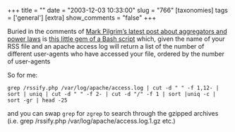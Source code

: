 +++
title = ""
date = "2003-12-03 10:33:00"
slug = "766"
[taxonomies]
tags = ['general']
[extra]
show_comments = "false"
+++

Buried in the comments of [Mark Pilgrim’s latest post about aggregators and power laws](http://diveintomark.org/archives/2003/12/01/aggregators) is [this little gem of a Bash script](http://diveintomark.org/archives/2003/12/01/aggregators#c004682) which, given the name of your RSS file and an apache access log will return a list of the number of different user-agents who have accessed your file, ordered by the number of user-agents

So for me:

`grep /rssify.php /var/log/apache/access.log | cut -d " " -f 1,12- | sort | uniq | cut -d " " -f 2- | cut -d "/" -f 1 | sort |uniq -c | sort -gr | head -25`

and you can swap `grep` for `zgrep` to search through the gzipped archives (i.e. grep /rssify.php /var/log/apache/access.log.1.gz etc.)
